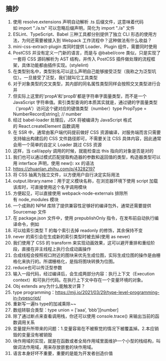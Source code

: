 ## 摘抄

1. 使用 resolve.extensions 声明自动解析 .ts 后缀文件，这意味着代码如 import "./a.ts" 可以忽略后缀声明，简化为 import "./a" 文件
2. ESLint、TypeScript、Babel 三种工具都分别提供了独立 CLI 形态的使用方法，为何还需要被接入到 Webpack 工作流程中？这种做法有什么收益？
3. mini-css-extract-plugin 库同时提供 Loader、Plugin 组件，需要同时使用
4. PostCSS 并没有定义一门新的语言，而是与 @babel/core 类似，只是实现了一套将 CSS 源码解析为 AST 结构，并传入 PostCSS 插件做处理的流程框架，具体功能都由插件实现。(stylelint)
5. 在类型别名中，类型别名可以这么声明自己能够接受泛型（我称之为泛型坑位）。一旦接受了泛型，我们就叫它工具类型
6. 对于对象类型的交叉类型，其内部的同名属性类型同样会按照交叉类型进行合并
7. 但实际上这里的'propA'和'propB'都是字符串字面量类型，而不是一个 JavaScript 字符串值。索引类型查询的本质其实就是，通过键的字面量类型（'propA'）访问这个键对应的键值类型（number）type PropType = NumberRecord[string]; // number
8. 经过 babel-loader 处理后，JSX 将被编译为 JavaScript 格式的 React.createElement 函数调用
9. 在 SSR 中，通常由客户端代码提前做好 CSS 资源编译，对服务端而言只需要支持输出构建后的 CSS 文件路径即可，不需要关注 CSS 具体内容，因此通常会用一个简单的自定义 Loader 跳过 CSS 资源
10. 这样，当 call/apply 调用的时候，就能检查出 this 指向的对象是否是对的
11. 我们也可以通过模式匹配提取构造器的参数和返回值的类型，构造器类型可以用 interface 声明，使用 new(): xx 的语法
12. https://zhuanlan.zhihu.com/p/43282197
13. 将 CSS 抽离为独立文件，以方便用户自行决定实际用法
14. output.library.name：用于定义模块名称，在浏览器环境下使用 script 加载该库时，可直接使用这个名字调用模块
15. 方便起见，可以直接使用 webpack-node-externals 排除所有 node_modules 模块
16. 一个成熟的 NPM 库除了提供兼容性足够好的编译包外，通常还需要提供 Sourcemap 文件
17. 在 package.json 文件中，使用 prepublishOnly 指令，在发布前自动执行编译命令，例如
18. 可以给索引类型 T 的每个索引去掉 readonly 的修饰，其余保持不变
19. never 的索引会在生成新的索引类型时被去掉(使用 as never)
20. 我们使用了 CSS 的 transform 来实现动画效果，这可以避开重排和重绘阶段，直接在非主线程上执行合成动画操作
21. 合成线程会按照视口附近的图块来优先生成位图，实际生成位图的操作是由栅格化来执行的。所谓栅格化，是指将图块转换为位图。
22. reduce也可以传泛型参数
23. 输入一段代码，经过编译后，会生成两部分内容：执行上下文（Execution context）和可执行代码。在执行上下文中存在一个变量环境的对象。
24. Obj extends any为什么能触发计算？
25. type programming：https://mjj.io/2021/03/29/type-level-programming-in-typescript/
26. 重新写一遍ts type的加减乘除~~
27. 数组转联合类型：type union = [‘aaa’, ‘bbb’][number]
28. 除了通过断点来查看调用栈，你还可以使用 console.trace() 来输出当前的函数调用关系
29. 变量提升所带来的问题：1.变量容易在不被察觉的情况下被覆盖掉。2.本应销毁的变量没有被销毁
30. 块作用域的实现，就是在函数或者全局作用域里面维护一个小型的栈结构，叫做词法作用域，用来存放嵌套的块作用域。
31. 语言本身好坏不重要，重要的是能为开发者创造价值